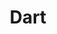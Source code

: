 ---
cloudinary_convert: false
published: published
slug: dart
title: Dart
start: January 01, 2000
---